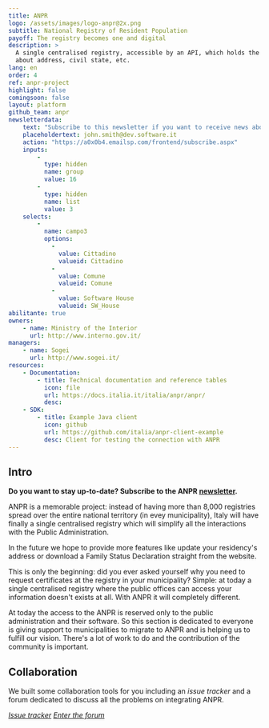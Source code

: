 ```yaml
---
title: ANPR
logo: /assets/images/logo-anpr@2x.png
subtitle: National Registry of Resident Population
payoff: The registry becomes one and digital
description: >
  A single centralised registry, accessible by an API, which holds the up-to-date information
  about address, civil state, etc.
lang: en
order: 4
ref: anpr-project
highlight: false
comingsoon: false
layout: platform
github_team: anpr
newsletterdata:
    text: "Subscribe to this newsletter if you want to receive news about ANPR: migration updates, new documentation, facts."
    placeholdertext: john.smith@dev.software.it
    action: "https://a0x0b4.emailsp.com/frontend/subscribe.aspx"
    inputs:
        - 
          type: hidden
          name: group
          value: 16
        - 
          type: hidden
          name: list
          value: 3
    selects:
        -
          name: campo3
          options:
            - 
              value: Cittadino
              valueid: Cittadino
            - 
              value: Comune
              valueid: Comune
            - 
              value: Software House
              valueid: SW_House
abilitante: true
owners:
    - name: Ministry of the Interior
      url: http://www.interno.gov.it/
managers:
    - name: Sogei
      url: http://www.sogei.it/
resources:
    - Documentation:
        - title: Technical documentation and reference tables
          icon: file
          url: https://docs.italia.it/italia/anpr/anpr/
          desc: 
    - SDK:
        - title: Example Java client
          icon: github
          url: https://github.com/italia/anpr-client-example
          desc: Client for testing the connection with ANPR
---
```


## Intro

**Do you want to stay up-to-date? Subscribe to the ANPR [newsletter](#newsletter).**

ANPR is a memorable project: instead of having more than 8,000 registries spread over the entire
national territory (in evey municipality), Italy will have finally a single centralised registry
which will simplify all the interactions with the Public Administration.

In the future we hope to provide more features like update your residency's address or download a
Family Status Declaration straight from the website.

This is only the beginning: did you ever asked yourself why you need to request certificates at the
registry in your municipality? Simple: at today a single centralised registry where the public
offices can access your information doesn't exists at all. With ANPR it will completely different.

At today the access to the ANPR is reserved only to the public administration and their software.
So this section is dedicated to everyone is giving support to municipalities to migrate to ANPR and
is helping us to fulfill our vision. There's a lot of work to do and the contribution of the
community is important.

## Collaboration

We built some collaboration tools for you including an *issue tracker* and a forum dedicated to
discuss all the problems on integrating ANPR.

<a class="btn btn-primary" href="https://github.com/italia/anpr/issues"><i class="it-github" /> Issue tracker</a>
<a class="btn btn-primary" href="https://forum.italia.it/c/anpr"><i class="it-horn" /> Enter the forum</a>
